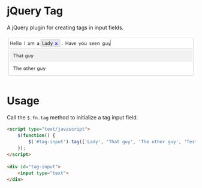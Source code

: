 # jQuery Tag

A jQuery plugin for creating tags in input fields.

![jQuery Tag](/screenshot.png)

# Usage

Call the `$.fn.tag` method to initialize a tag input field.

```HTML
<script type="text/javascript">
	$(function() {
		$('#tag-input').tag(['Lady', 'That guy', 'The other guy', 'Test']);
	});
</script>

<div id="tag-input">
	<input type="text">
</div>
```
